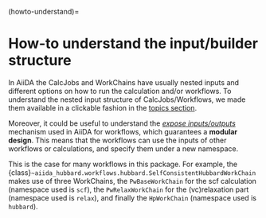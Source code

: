 (howto-understand)=

# How-to understand the input/builder structure

In AiiDA the CalcJobs and WorkChains have usually nested inputs and different options on how to run the calculation
and/or workflows. To understand the nested input structure of CalcJobs/Workflows, we made them available in a clickable
fashion in the [topics section](topics).

Moreover, it could be useful to understand the
[_expose inputs/outputs_](https://aiida.readthedocs.io/projects/aiida-core/en/latest/topics/workflows/usage.html#modular-workflow-design)
mechanism used in AiiDA for workflows, which guarantees a __modular design__.
This means that the workflows can use the inputs of other workflows or calculations, and specify them under a new namespace.

This is the case for many workflows in this package. For example, the {class}`~aiida_hubbard.workflows.hubbard.SelfConsistentHubbardWorkChain` makes use of three WorkChains, the `PwBaseWorkChain` for the scf calculation (namespace used is `scf`),
the `PwRelaxWorkChain` for the (vc)relaxation part (namespace used is `relax`), and finally the `HpWorkChain` (namespace used is `hubbard`).
